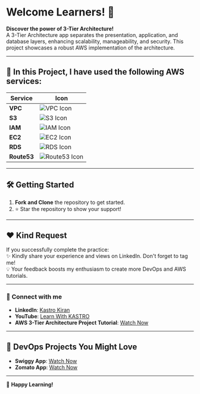 # Welcome Learners! 👋

**Discover the power of 3-Tier Architecture!**  
A 3-Tier Architecture app separates the presentation, application, and database layers, enhancing scalability, manageability, and security. This project showcases a robust AWS implementation of the architecture.

---

## 🚀 **In this Project, I have used the following AWS services:**

| Service        | Icon                 |
|----------------|----------------------|
| **VPC**        | ![VPC Icon](https://img.icons8.com/color/48/000000/cloud-network.png) |
| **S3**         | ![S3 Icon](https://img.icons8.com/color/48/000000/amazon-s3.png) |
| **IAM**        | ![IAM Icon](https://img.icons8.com/color/48/000000/lock.png)       |
| **EC2**        | ![EC2 Icon](https://img.icons8.com/color/48/000000/cloud-server.png) |
| **RDS**        | ![RDS Icon](https://img.icons8.com/color/48/000000/database.png)  |
| **Route53**    | ![Route53 Icon](https://img.icons8.com/color/48/000000/dns.png)    |

---

## 🛠️ **Getting Started**

1. **Fork and Clone** the repository to get started.  
2. ⭐ Star the repository to show your support!

---

## ❤️ **Kind Request**

If you successfully complete the practice:  
✨ Kindly share your experience and views on LinkedIn. Don't forget to tag me!  
💡 Your feedback boosts my enthusiasm to create more DevOps and AWS tutorials.

---

### 📌 **Connect with me**  
- **LinkedIn**: [Kastro Kiran](https://www.linkedin.com/in/kastro-kiran/)  
- **YouTube**: [Learn With KASTRO](https://www.youtube.com/@LearnWithKASTRO)  
- **AWS 3-Tier Architecture Project Tutorial**: [Watch Now](https://www.youtube.com/@LearnWithKASTRO)  

---

## 🎥 **DevOps Projects You Might Love**
- **Swiggy App**: [Watch Now](https://youtu.be/x55z7rk0NAU)  
- **Zomato App**: [Watch Now](https://youtu.be/GyoI6-I68aQ)  

---

🎉 **Happy Learning!**

